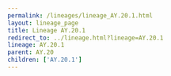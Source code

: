 ```yaml
---
permalink: /lineages/lineage_AY.20.1.html
layout: lineage_page
title: Lineage AY.20.1
redirect_to: ../lineage.html?lineage=AY.20.1
lineage: AY.20.1
parent: AY.20
children: ['AY.20.1']
---
```

